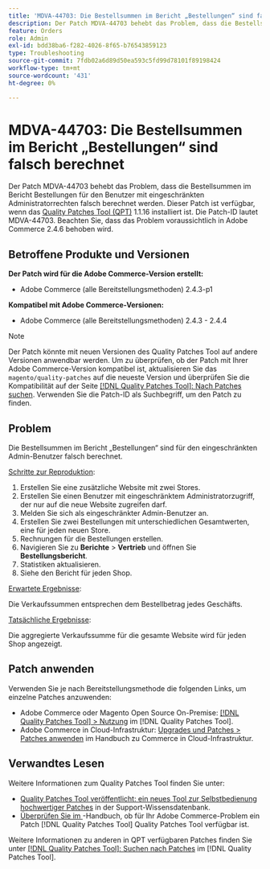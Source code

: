 ```yaml
---
title: 'MDVA-44703: Die Bestellsummen im Bericht „Bestellungen“ sind falsch berechnet'
description: Der Patch MDVA-44703 behebt das Problem, dass die Bestellsummen im Bericht Bestellungen für den Benutzer mit eingeschränkten Administratorrechten falsch berechnet werden. Dieser Patch ist verfügbar, wenn das [Quality Patches Tool (QPT)](https://experienceleague.adobe.com/de/docs/commerce-operations/tools/quality-patches-tool/quality-patches-tool-to-self-serve-quality-patches) 1.1.16 installiert ist. Die Patch-ID lautet MDVA-44703. Beachten Sie, dass das Problem voraussichtlich in Adobe Commerce 2.4.6 behoben wird.
feature: Orders
role: Admin
exl-id: bdd38ba6-f282-4026-8f65-b76543859123
type: Troubleshooting
source-git-commit: 7fdb02a6d89d50ea593c5fd99d78101f89198424
workflow-type: tm+mt
source-wordcount: '431'
ht-degree: 0%

---
```


# MDVA-44703: Die Bestellsummen im Bericht „Bestellungen“ sind falsch berechnet

Der Patch MDVA-44703 behebt das Problem, dass die Bestellsummen im Bericht Bestellungen für den Benutzer mit eingeschränkten Administratorrechten falsch berechnet werden. Dieser Patch ist verfügbar, wenn das [Quality Patches Tool (QPT)](https://experienceleague.adobe.com/de/docs/commerce-operations/tools/quality-patches-tool/quality-patches-tool-to-self-serve-quality-patches) 1.1.16 installiert ist. Die Patch-ID lautet MDVA-44703. Beachten Sie, dass das Problem voraussichtlich in Adobe Commerce 2.4.6 behoben wird.

## Betroffene Produkte und Versionen

**Der Patch wird für die Adobe Commerce-Version erstellt:**

* Adobe Commerce (alle Bereitstellungsmethoden) 2.4.3-p1

**Kompatibel mit Adobe Commerce-Versionen:**

* Adobe Commerce (alle Bereitstellungsmethoden) 2.4.3 - 2.4.4

>[!NOTE]
>
>Der Patch könnte mit neuen Versionen des Quality Patches Tool auf andere Versionen anwendbar werden. Um zu überprüfen, ob der Patch mit Ihrer Adobe Commerce-Version kompatibel ist, aktualisieren Sie das `magento/quality-patches` auf die neueste Version und überprüfen Sie die Kompatibilität auf der Seite [[!DNL Quality Patches Tool]: Nach Patches suchen](https://experienceleague.adobe.com/de/docs/commerce-operations/tools/quality-patches-tool/quality-patches-tool-to-self-serve-quality-patches). Verwenden Sie die Patch-ID als Suchbegriff, um den Patch zu finden.

## Problem

Die Bestellsummen im Bericht „Bestellungen“ sind für den eingeschränkten Admin-Benutzer falsch berechnet.

<u>Schritte zur Reproduktion</u>:

1. Erstellen Sie eine zusätzliche Website mit zwei Stores.
1. Erstellen Sie einen Benutzer mit eingeschränktem Administratorzugriff, der nur auf die neue Website zugreifen darf.
1. Melden Sie sich als eingeschränkter Admin-Benutzer an.
1. Erstellen Sie zwei Bestellungen mit unterschiedlichen Gesamtwerten, eine für jeden neuen Store.
1. Rechnungen für die Bestellungen erstellen.
1. Navigieren Sie zu **Berichte** > **Vertrieb** und öffnen Sie **Bestellungsbericht**.
1. Statistiken aktualisieren.
1. Siehe den Bericht für jeden Shop.

<u>Erwartete Ergebnisse</u>:

Die Verkaufssummen entsprechen dem Bestellbetrag jedes Geschäfts.

<u>Tatsächliche Ergebnisse</u>:

Die aggregierte Verkaufssumme für die gesamte Website wird für jeden Shop angezeigt.

## Patch anwenden

Verwenden Sie je nach Bereitstellungsmethode die folgenden Links, um einzelne Patches anzuwenden:

* Adobe Commerce oder Magento Open Source On-Premise: [[!DNL Quality Patches Tool] > Nutzung](/help/tools/quality-patches-tool/usage.md) im [!DNL Quality Patches Tool].
* Adobe Commerce in Cloud-Infrastruktur: [Upgrades und Patches > Patches anwenden](https://experienceleague.adobe.com/docs/commerce-cloud-service/user-guide/develop/upgrade/apply-patches.html?lang=de) im Handbuch zu Commerce in Cloud-Infrastruktur.

## Verwandtes Lesen

Weitere Informationen zum Quality Patches Tool finden Sie unter:

* [Quality Patches Tool veröffentlicht: ein neues Tool zur Selbstbedienung hochwertiger Patches](https://experienceleague.adobe.com/de/docs/commerce-operations/tools/quality-patches-tool/quality-patches-tool-to-self-serve-quality-patches) in der Support-Wissensdatenbank.
* [Überprüfen Sie im &#x200B;](/help/tools/quality-patches-tool/patches-available-in-qpt/check-patch-for-magento-issue-with-magento-quality-patches.md)-Handbuch, ob für Ihr Adobe Commerce-Problem ein Patch [!DNL Quality Patches Tool] Quality Patches Tool verfügbar ist.

Weitere Informationen zu anderen in QPT verfügbaren Patches finden Sie unter [[!DNL Quality Patches Tool]: Suchen nach Patches](https://experienceleague.adobe.com/tools/commerce-quality-patches/index.html?lang=de) im [!DNL Quality Patches Tool].
